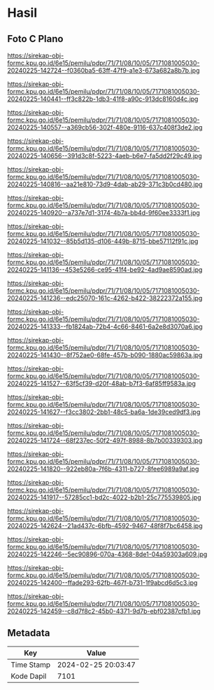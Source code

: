 # Hasil

## Foto C Plano

https://sirekap-obj-formc.kpu.go.id/6e15/pemilu/pdpr/71/71/08/10/05/7171081005030-20240225-142724--f0360ba5-63ff-47f9-a1e3-673a682a8b7b.jpg

https://sirekap-obj-formc.kpu.go.id/6e15/pemilu/pdpr/71/71/08/10/05/7171081005030-20240225-140441--ff3c822b-1db3-41f8-a90c-913dc8160d4c.jpg

https://sirekap-obj-formc.kpu.go.id/6e15/pemilu/pdpr/71/71/08/10/05/7171081005030-20240225-140557--a369cb56-302f-480e-9116-637c408f3de2.jpg

https://sirekap-obj-formc.kpu.go.id/6e15/pemilu/pdpr/71/71/08/10/05/7171081005030-20240225-140656--391d3c8f-5223-4aeb-b6e7-fa5dd2f29c49.jpg

https://sirekap-obj-formc.kpu.go.id/6e15/pemilu/pdpr/71/71/08/10/05/7171081005030-20240225-140816--aa21e810-73d9-4dab-ab29-371c3b0cd480.jpg

https://sirekap-obj-formc.kpu.go.id/6e15/pemilu/pdpr/71/71/08/10/05/7171081005030-20240225-140920--a737e7d1-3174-4b7a-bb4d-9f60ee3333f1.jpg

https://sirekap-obj-formc.kpu.go.id/6e15/pemilu/pdpr/71/71/08/10/05/7171081005030-20240225-141032--85b5d135-d106-449b-8715-bbe57112f91c.jpg

https://sirekap-obj-formc.kpu.go.id/6e15/pemilu/pdpr/71/71/08/10/05/7171081005030-20240225-141136--453e5266-ce95-41f4-be92-4ad9ae8590ad.jpg

https://sirekap-obj-formc.kpu.go.id/6e15/pemilu/pdpr/71/71/08/10/05/7171081005030-20240225-141236--edc25070-161c-4262-b422-38222372a155.jpg

https://sirekap-obj-formc.kpu.go.id/6e15/pemilu/pdpr/71/71/08/10/05/7171081005030-20240225-141333--fb1824ab-72b4-4c66-8461-6a2e8d3070a6.jpg

https://sirekap-obj-formc.kpu.go.id/6e15/pemilu/pdpr/71/71/08/10/05/7171081005030-20240225-141430--8f752ae0-68fe-457b-b090-1880ac59863a.jpg

https://sirekap-obj-formc.kpu.go.id/6e15/pemilu/pdpr/71/71/08/10/05/7171081005030-20240225-141527--63f5cf39-d20f-48ab-b7f3-6af85ff9583a.jpg

https://sirekap-obj-formc.kpu.go.id/6e15/pemilu/pdpr/71/71/08/10/05/7171081005030-20240225-141627--f3cc3802-2bb1-48c5-ba6a-1de39ced9df3.jpg

https://sirekap-obj-formc.kpu.go.id/6e15/pemilu/pdpr/71/71/08/10/05/7171081005030-20240225-141724--68f237ec-50f2-497f-8988-8b7b00339303.jpg

https://sirekap-obj-formc.kpu.go.id/6e15/pemilu/pdpr/71/71/08/10/05/7171081005030-20240225-141820--922eb80a-7f6b-4311-b727-8fee6989a9af.jpg

https://sirekap-obj-formc.kpu.go.id/6e15/pemilu/pdpr/71/71/08/10/05/7171081005030-20240225-141917--57285cc1-bd2c-4022-b2b1-25c775539805.jpg

https://sirekap-obj-formc.kpu.go.id/6e15/pemilu/pdpr/71/71/08/10/05/7171081005030-20240225-142624--21ad437c-6bfb-4592-9467-48f8f7bc6458.jpg

https://sirekap-obj-formc.kpu.go.id/6e15/pemilu/pdpr/71/71/08/10/05/7171081005030-20240225-142246--5ec90896-070a-4368-8de1-04a59303a609.jpg

https://sirekap-obj-formc.kpu.go.id/6e15/pemilu/pdpr/71/71/08/10/05/7171081005030-20240225-142400--ffade293-62fb-467f-b731-1f9abcd6d5c3.jpg

https://sirekap-obj-formc.kpu.go.id/6e15/pemilu/pdpr/71/71/08/10/05/7171081005030-20240225-142459--c8d7f8c2-45b0-4371-9d7b-ebf02387cfb1.jpg


## Metadata

| Key        | Value               |
| ---------- | ------------------- |
| Time Stamp | 2024-02-25 20:03:47 |
| Kode Dapil | 7101                |



